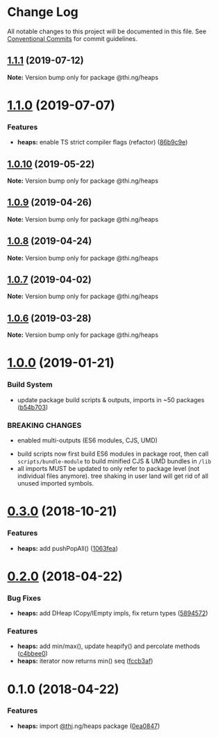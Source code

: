 # Change Log

All notable changes to this project will be documented in this file.
See [Conventional Commits](https://conventionalcommits.org) for commit guidelines.

## [1.1.1](https://github.com/thi-ng/umbrella/compare/@thi.ng/heaps@1.1.0...@thi.ng/heaps@1.1.1) (2019-07-12)

**Note:** Version bump only for package @thi.ng/heaps





# [1.1.0](https://github.com/thi-ng/umbrella/compare/@thi.ng/heaps@1.0.10...@thi.ng/heaps@1.1.0) (2019-07-07)


### Features

* **heaps:** enable TS strict compiler flags (refactor) ([86b9c9e](https://github.com/thi-ng/umbrella/commit/86b9c9e))





## [1.0.10](https://github.com/thi-ng/umbrella/compare/@thi.ng/heaps@1.0.9...@thi.ng/heaps@1.0.10) (2019-05-22)

**Note:** Version bump only for package @thi.ng/heaps





## [1.0.9](https://github.com/thi-ng/umbrella/compare/@thi.ng/heaps@1.0.8...@thi.ng/heaps@1.0.9) (2019-04-26)

**Note:** Version bump only for package @thi.ng/heaps





## [1.0.8](https://github.com/thi-ng/umbrella/compare/@thi.ng/heaps@1.0.7...@thi.ng/heaps@1.0.8) (2019-04-24)

**Note:** Version bump only for package @thi.ng/heaps





## [1.0.7](https://github.com/thi-ng/umbrella/compare/@thi.ng/heaps@1.0.6...@thi.ng/heaps@1.0.7) (2019-04-02)

**Note:** Version bump only for package @thi.ng/heaps





## [1.0.6](https://github.com/thi-ng/umbrella/compare/@thi.ng/heaps@1.0.5...@thi.ng/heaps@1.0.6) (2019-03-28)

**Note:** Version bump only for package @thi.ng/heaps







# [1.0.0](https://github.com/thi-ng/umbrella/compare/@thi.ng/heaps@0.3.1...@thi.ng/heaps@1.0.0) (2019-01-21)


### Build System

* update package build scripts & outputs, imports in ~50 packages ([b54b703](https://github.com/thi-ng/umbrella/commit/b54b703))


### BREAKING CHANGES

* enabled multi-outputs (ES6 modules, CJS, UMD)

- build scripts now first build ES6 modules in package root, then call
  `scripts/bundle-module` to build minified CJS & UMD bundles in `/lib`
- all imports MUST be updated to only refer to package level
  (not individual files anymore). tree shaking in user land will get rid of
  all unused imported symbols.


# [0.3.0](https://github.com/thi-ng/umbrella/compare/@thi.ng/heaps@0.2.20...@thi.ng/heaps@0.3.0) (2018-10-21)


### Features

* **heaps:** add pushPopAll() ([1063fea](https://github.com/thi-ng/umbrella/commit/1063fea))


<a name="0.2.0"></a>
# [0.2.0](https://github.com/thi-ng/umbrella/compare/@thi.ng/heaps@0.1.0...@thi.ng/heaps@0.2.0) (2018-04-22)


### Bug Fixes

* **heaps:** add DHeap ICopy/IEmpty impls, fix return types ([5894572](https://github.com/thi-ng/umbrella/commit/5894572))


### Features

* **heaps:** add min/max(), update heapify() and percolate methods ([c4bbee0](https://github.com/thi-ng/umbrella/commit/c4bbee0))
* **heaps:** iterator now returns min() seq ([fccb3af](https://github.com/thi-ng/umbrella/commit/fccb3af))




<a name="0.1.0"></a>
# 0.1.0 (2018-04-22)


### Features

* **heaps:** import [@thi](https://github.com/thi).ng/heaps package ([0ea0847](https://github.com/thi-ng/umbrella/commit/0ea0847))
